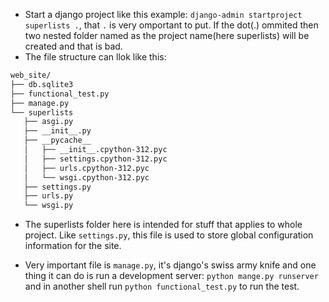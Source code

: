 * Start a django project like this example: ```django-admin startproject superlists .```, that ```.``` is very omportant to put. If the dot(.) ommited
 then two nested folder named as the project name(here superlists) will be created and that is bad.
 * The file structure can llok like this:
 ```bash
 web_site/
├── db.sqlite3
├── functional_test.py
├── manage.py
└── superlists
    ├── asgi.py
    ├── __init__.py
    ├── __pycache__
    │   ├── __init__.cpython-312.pyc
    │   ├── settings.cpython-312.pyc
    │   ├── urls.cpython-312.pyc
    │   └── wsgi.cpython-312.pyc
    ├── settings.py
    ├── urls.py
    └── wsgi.py
```
* The superlists folder here is intended for stuff that applies to whole project. Like ```settings.py```, this file is used to store global configuration information for the site.

* Very important file is ```manage.py```, it's django's swiss army knife and one thing it can do is run a development server: ```python mange.py runserver``` and in another shell run ```python functional_test.py``` to run the test.